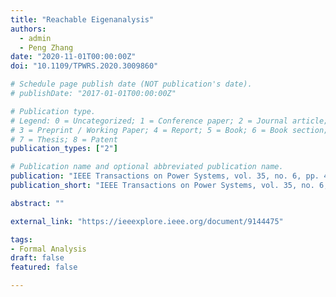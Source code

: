```yaml
---
title: "Reachable Eigenanalysis"
authors:
  - admin
  - Peng Zhang
date: "2020-11-01T00:00:00Z"
doi: "10.1109/TPWRS.2020.3009860"

# Schedule page publish date (NOT publication's date).
# publishDate: "2017-01-01T00:00:00Z"

# Publication type.
# Legend: 0 = Uncategorized; 1 = Conference paper; 2 = Journal article;
# 3 = Preprint / Working Paper; 4 = Report; 5 = Book; 6 = Book section;
# 7 = Thesis; 8 = Patent
publication_types: ["2"]

# Publication name and optional abbreviated publication name.
publication: "IEEE Transactions on Power Systems, vol. 35, no. 6, pp. 4936-4939"
publication_short: "IEEE Transactions on Power Systems, vol. 35, no. 6, pp. 4936-4939"

abstract: ""

external_link: "https://ieeexplore.ieee.org/document/9144475"

tags:
- Formal Analysis
draft: false
featured: false

---
```



